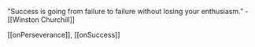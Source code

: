 "Success is going from failure to failure without losing your enthusiasm.” - [[Winston Churchill]] 

[[onPerseverance]], [[onSuccess]]
